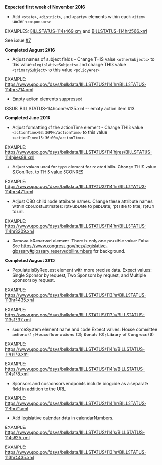 __Expected first week of November 2016__
* Add `<state>`, `<district>`, and `<party>` elements within each `<item>` under `<cosponsors>`

EXAMPLES: [BILLSTATUS-114s469.xml](BILLSTATUS-114s469.xml) and [BILLSTATUS-114hr2566.xml](BILLSTATUS-114hr2566.xml)

See issue [#7](https://github.com/usgpo/bill-status/issues/7)

__Completed August 2016__
* Adjust names of subject fields - Change THIS value `<otherSubjects>`
to this value `<legislativeSubjects>` and change THIS value `<primarySubject>` 
to this value `<policyArea>`

EXAMPLE: https://www.gpo.gov/fdsys/bulkdata/BILLSTATUS/114/hr/BILLSTATUS-114hr5714.xml

* Empty action elements suppressed

ISSUE: BILLSTATUS-114hconres125.xml -- empty action item #13
 
__Completed June 2016__
* Adjust formatting of the actionTime element - Change THIS value `<actionTime>03:36PM</actionTime>` 
to this value `<actionTime>15:36:00</actionTime>`. 

EXAMPLE: https://www.gpo.gov/fdsys/bulkdata/BILLSTATUS/114/hjres/BILLSTATUS-114hjres88.xml 
* Adjust values used for type element for related bills. Change THIS value S.Con.Res. to THIS value SCONRES   

EXAMPLE: https://www.gpo.gov/fdsys/bulkdata/BILLSTATUS/114/hr/BILLSTATUS-114hr5471.xml
* Adjust CBO child node attribute names. Change these attribute names within cboCostEstimates: rptPubDate to pubDate; rptTitle to title; rptUrl to url. 

EXAMPLE: https://www.gpo.gov/fdsys/bulkdata/BILLSTATUS/114/hr/BILLSTATUS-114hr3209.xml
* Remove isReserved element. There is only one possible value: False. See https://www.congress.gov/help/legislative-glossary#glossary_reservedbillnumbers for background.

__Completed August 2015__
* Populate isByRequest element with more precise data. Expect values: Single Sponsor by request, Two Sponsors by request, and Multiple Sponsors by request. 

EXAMPLE: https://www.gpo.gov/fdsys/bulkdata/BILLSTATUS/113/hr/BILLSTATUS-113hr4435.xml

EXAMPLE: https://www.gpo.gov/fdsys/bulkdata/BILLSTATUS/113/s/BILLSTATUS-113s1237.xml
* sourceSystem element name and code Expect values: House committee actions (1); House floor actions (2); Senate (0); Library of Congress (9) 

EXAMPLE: https://www.gpo.gov/fdsys/bulkdata/BILLSTATUS/114/s/BILLSTATUS-114s178.xml 

EXAMPLE: https://www.gpo.gov/fdsys/bulkdata/BILLSTATUS/114/s/BILLSTATUS-114s178.xml 
* Sponsors and cosponsors endpoints include bioguide as a separate field in addition to the URL. 

EXAMPLE: https://www.gpo.gov/fdsys/bulkdata/BILLSTATUS/114/hr/BILLSTATUS-114hr61.xml
* Add legislative calendar data in calendarNumbers. 

EXAMPLE: https://www.gpo.gov/fdsys/bulkdata/BILLSTATUS/114/s/BILLSTATUS-114s625.xml 

EXAMPLE: https://www.gpo.gov/fdsys/bulkdata/BILLSTATUS/113/hr/BILLSTATUS-113hr4435.xml 


